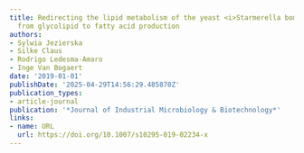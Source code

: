 ```yaml
---
title: Redirecting the lipid metabolism of the yeast <i>Starmerella bombicola</i>
  from glycolipid to fatty acid production
authors:
- Sylwia Jezierska
- Silke Claus
- Rodrigo Ledesma‐Amaro
- Inge Van Bogaert
date: '2019-01-01'
publishDate: '2025-04-29T14:56:29.485870Z'
publication_types:
- article-journal
publication: '*Journal of Industrial Microbiology & Biotechnology*'
links:
- name: URL
  url: https://doi.org/10.1007/s10295-019-02234-x
---
```

